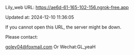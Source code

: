 Lily_web URL: https://ae6d-61-165-102-156.ngrok-free.app

Updated at: 2024-12-10 11:36:05

If you cannot open this URL, the server might be down.

Please contact: 

goley04@foxmail.com Or Wechat:GL_yeaH